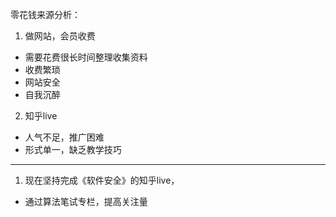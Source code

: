 
零花钱来源分析：  
1. 做网站，会员收费
- 需要花费很长时间整理收集资料
- 收费繁琐
- 网站安全
- 自我沉醉

2. 知乎live
- 人气不足，推广困难
- 形式单一，缺乏教学技巧

---

1. 现在坚持完成《软件安全》的知乎live，
- 通过算法笔试专栏，提高关注量


